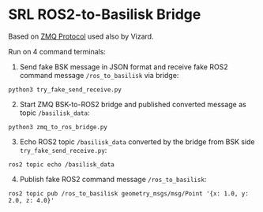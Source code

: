 # SRL ROS2-to-Basilisk Bridge
Based on [ZMQ Protocol](https://zguide.zeromq.org/docs/chapter2/#Handling-Errors-and-ETERM) used also by Vizard.

Run on 4 command terminals:

1. Send fake BSK message in JSON format and receive fake ROS2 command message `/ros_to_basilisk` via bridge:
```
python3 try_fake_send_receive.py
```
2. Start ZMQ BSK-to-ROS2 bridge and published converted message as topic `/basilisk_data`:
```
python3 zmq_to_ros_bridge.py
```
3. Echo ROS2 topic `/basilisk_data` converted by the bridge from BSK side `try_fake_send_receive.py`:
```
ros2 topic echo /basilisk_data
```
4. Publish fake ROS2 command message `/ros_to_basilisk`:
```
ros2 topic pub /ros_to_basilisk geometry_msgs/msg/Point '{x: 1.0, y: 2.0, z: 4.0}'
```
